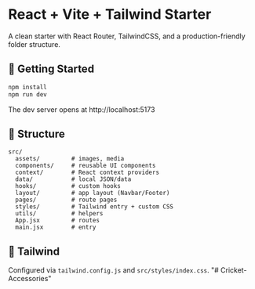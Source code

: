 # React + Vite + Tailwind Starter

A clean starter with React Router, TailwindCSS, and a production-friendly folder structure.

## 🚀 Getting Started

```bash
npm install
npm run dev
```

The dev server opens at http://localhost:5173

## 📁 Structure

```text
src/
  assets/         # images, media
  components/     # reusable UI components
  context/        # React context providers
  data/           # local JSON/data
  hooks/          # custom hooks
  layout/         # app layout (Navbar/Footer)
  pages/          # route pages
  styles/         # Tailwind entry + custom CSS
  utils/          # helpers
  App.jsx         # routes
  main.jsx        # entry
```

## 🧰 Tailwind

Configured via `tailwind.config.js` and `src/styles/index.css`.
"# Cricket-Accessories" 
